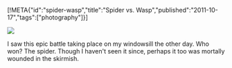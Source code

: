 [!META{"id":"spider-wasp","title":"Spider vs. Wasp","published":"2011-10-17","tags":["photography"]}]

![](file://spider-wasp.jpg)

I saw this epic battle taking place on my windowsill the other day. Who won? The spider. Though I haven't seen it since, perhaps it too was mortally wounded in the skirmish.
